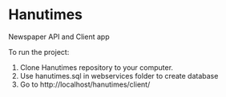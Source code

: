 # Hanutimes
Newspaper API and Client app

To run the project:
1. Clone Hanutimes repository to your computer.
2. Use hanutimes.sql in webservices folder to create database
3. Go to http://localhost/hanutimes/client/
